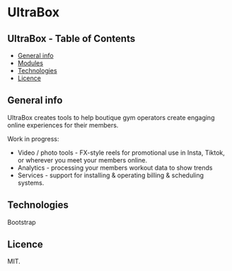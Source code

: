 # UltraBox

## UltraBox - Table of Contents
* [General info](#general-info)
* [Modules](#modules)
* [Technologies](#technologies)
* [Licence](#licence)

## General info
UltraBox creates tools to help boutique gym operators create engaging online experiences for their members. 

Work in progress:
- Video / photo tools - FX-style reels for promotional use in Insta, Tiktok, or wherever you meet your members online. 
- Analytics - processing your members workout data to show trends  
- Services - support for installing & operating billing & scheduling systems. 

## Technologies 
Bootstrap

## Licence

MIT.





